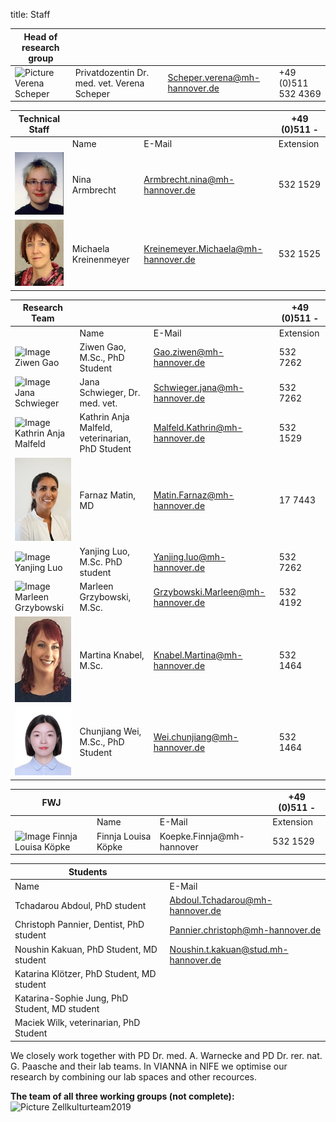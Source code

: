 title: Staff

|Head of research group|        |   |   |
|--------------|:---------------|----|----|
|![Picture Verena Scheper](Verena.jpg)|Privatdozentin Dr. med. vet. Verena Scheper |Scheper.verena@mh-hannover.de| +49 (0)511 532 4369 |


|Technical Staff|                     |      |    +49 (0)511 -  |
|--------------|:---------------------|------|-----|
|   |Name| E-Mail|Extension|
|![Armbrecht Nina](Nina.jpg) | Nina Armbrecht	|	Armbrecht.nina@mh-hannover.de | 532 1529|
|![Kreienmeyer Michaela](Michaela.jpg) | Michaela Kreinenmeyer	|	Kreinemeyer.Michaela@mh-hannover.de | 532 1525|

|Research Team  |    |  | +49 (0)511 - |
|---------|:------|------|-----|
|   |Name| E-Mail|Extension|
|![Image Ziwen Gao](Ziwen.jpg) | Ziwen Gao, M.Sc., PhD Student  	|	Gao.ziwen@mh-hannover.de | 532 7262|
| ![Image Jana Schwieger](Schwieger.jpg) |Jana Schwieger, Dr. med. vet. | Schwieger.jana@mh-hannover.de|532 7262|
| ![Image Kathrin Anja Malfeld](malfeld.jpg)  | Kathrin Anja Malfeld, veterinarian, PhD Student |  Malfeld.Kathrin@mh-hannover.de |532 1529 |
| ![Image Farnaz Matin](MatinF.jpg) |  Farnaz Matin, MD|	Matin.Farnaz@mh-hannover.de| 17 7443|   
| ![Image Yanjing Luo](.jpg) |  Yanjing Luo, M.Sc. PhD student|	Yanjing.luo@mh-hannover.de| 532 7262| 
| ![Image Marleen Grzybowski](Grzybowski.jpg) | Marleen Grzybowski, M.Sc.| Grzybowski.Marleen@mh-hannover.de | 532 4192|
| ![Image Martina Knabel](Knabel.JPG) | Martina Knabel, M.Sc.| Knabel.Martina@mh-hannover.de | 532 1464 |
| ![Image Chunjiang Wei](suzy1.jpg)  | Chunjiang Wei, M.Sc., PhD Student  	|	Wei.chunjiang@mh-hannover.de | 532 1464|

|FWJ|                     |      |    +49 (0)511 -  |
|--------------|:---------------------|------|-----|
|   |Name| E-Mail|Extension|
|![Image Finnja Louisa Köpke ](.jpg) | Finnja Louisa Köpke | Koepke.Finnja@mh-hannover| 532 1529|


|  Students   ||
|-----------|-------------|
|Name| E-Mail|
|Tchadarou Abdoul, PhD student|Abdoul.Tchadarou@mh-hannover.de|
|Christoph Pannier, Dentist, PhD student|Pannier.christoph@mh-hannover.de|
|Noushin Kakuan, PhD Student, MD student|Noushin.t.kakuan@stud.mh-hannover.de|
|Katarina Klötzer, PhD Student, MD student|
|Katarina-Sophie Jung, PhD Student, MD student|
|Maciek Wilk, veterinarian, PhD Student|





We closely work together with PD Dr. med. A. Warnecke and PD Dr. rer. nat. G. Paasche and their lab teams. In VIANNA in NIFE we optimise our research by combining our lab spaces and other recources. 

**The team of all three working groups (not complete):** 
![Picture Zellkulturteam2019](Zellkulturteam2019.jpg)  
